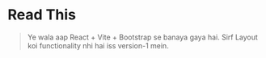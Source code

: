 # Read This

> Ye wala aap React + Vite + Bootstrap se banaya gaya hai. Sirf Layout koi functionality nhi hai iss version-1 mein.
